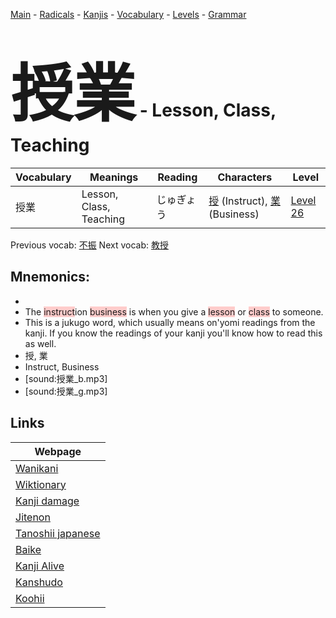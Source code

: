 <style> bigfont {font-size: 100px}</style>
[Main](../README.md) -
[Radicals](../radicals.md) -
[Kanjis](../kanjis.md) -
[Vocabulary](../vocabulary.md) -
[Levels](../levels.md) -
[Grammar](../grammar.md)
# <bigfont> 授業</bigfont> - Lesson, Class, Teaching 

| Vocabulary | Meanings | Reading | Characters | Level |
| --- | --- | --- | --- | --- |
| 授業 | Lesson, Class, Teaching | じゅぎょう |  [授](../kanjis/授.md) (Instruct), [業](../kanjis/業.md) (Business) | [Level 26](../levels/wk_level26.md) |

Previous vocab: [不振](不振.md) Next vocab: [教授](教授.md) 

## Mnemonics:

* 
* The <span style="background-color:#ffcccb"> instruct</span>ion <span style="background-color:#ffcccb"> business</span> is when you give a <span style="background-color:#ffcccb"> lesson</span> or <span style="background-color:#ffcccb"> class</span> to someone.
* This is a jukugo word, which usually means on'yomi readings from the kanji. If you know the readings of your kanji you'll know how to read this as well.
* 授, 業
* Instruct, Business
* [sound:授業_b.mp3]
* [sound:授業_g.mp3]


## Links 

| Webpage |
| --- |
| [Wanikani          ](https://www.wanikani.com/kanji/授業) |
| [Wiktionary        ](https://en.wiktionary.org/wiki/授業) |
| [Kanji damage      ](http://www.kanjidamage.com/kanji/search?utf8=✓&q=授業) |
| [Jitenon           ](https://jitenon.com/kanji/授業) |
| [Tanoshii japanese ](https://www.tanoshiijapanese.com/dictionary/kanji.cfm?k=授業) |
| [Baike             ](https://baike.baidu.com/item/授業) |
| [Kanji Alive       ](https://app.kanjialive.com/授業) |
| [Kanshudo          ](https://www.kanshudo.com/searchmn?q=授業) |
| [Koohii            ](https://kanji.koohii.com/study/kanji/授業) |
